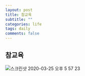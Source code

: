 ```yaml
---
layout: post
title: 참교육
subtitle: ""
categories: life
tags: daily
comments: false
---
```


## 참교육

![스크린샷 2020-03-25 오후 5 57 23](https://user-images.githubusercontent.com/43809168/77732955-58070500-7049-11ea-8307-f0a8a9a9c878.png)
